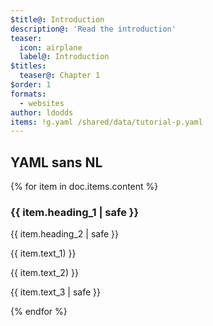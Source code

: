 ```yaml
---
$title@: Introduction
description@: 'Read the introduction'
teaser:
  icon: airplane
  label@: Introduction
$titles:
  teaser@: Chapter 1
$order: 1
formats:
  - websites
author: ldodds
items: !g.yaml /shared/data/tutorial-p.yaml
---
```


## YAML sans NL

{% for item in doc.items.content %}
<h3 class=""> {{ item.heading_1 | safe }} </h3>
 <p class=""> {{ item.heading_2 | safe }} </p>
 <p class=""> {{ item.text_1) }} </p>
 <p class=""> {{ item.text_2) }} </p>
 <p class=""> {{ item.text_3 | safe }} </p>
{% endfor %}
